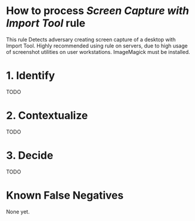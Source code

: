 # How to process *Screen Capture with Import Tool* rule
This rule Detects adversary creating screen capture of a desktop with Import Tool. Highly recommended using rule on servers, due to high usage of screenshot utilities on user workstations. ImageMagick must be installed.

# 1. Identify
TODO

# 2. Contextualize
TODO

# 3. Decide
TODO

# Known False Negatives
None yet.
